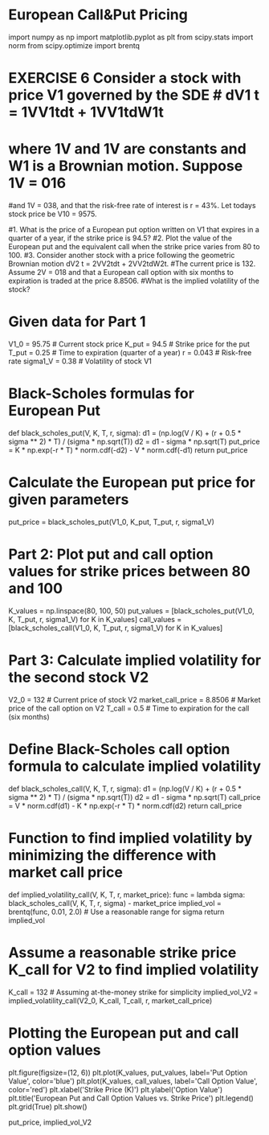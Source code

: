 # European Call&Put Pricing
import numpy as np
import matplotlib.pyplot as plt
from scipy.stats import norm
from scipy.optimize import brentq

# EXERCISE 6 Consider a stock with price V1 governed by the SDE  # dV1 t = 1VV1tdt + 1VV1tdW1t

# where 1V and 1V are constants and W1 is a Brownian motion. Suppose 1V = 016
#and 1V = 038, and that the risk-free rate of interest is r = 43%. Let todays stock price be V10 = 9575.

#1. What is the price of a European put option written on V1 that expires in a quarter of a year, if the strike price is 94.5?
#2. Plot the value of the European put and the equivalent call when the strike price varies from 80 to 100.
#3. Consider another stock with a price following the geometric Brownian motion dV2 t = 2VV2tdt + 2VV2tdW2t. 
#The current price is 132. Assume 2V = 018 and that a European call option with six months to expiration is traded at the price 8.8506. 
#What is the implied volatility of the stock?


# Given data for Part 1
V1_0 = 95.75          # Current stock price
K_put = 94.5          # Strike price for the put
T_put = 0.25          # Time to expiration (quarter of a year)
r = 0.043             # Risk-free rate
sigma1_V = 0.38       # Volatility of stock V1

# Black-Scholes formulas for European Put
def black_scholes_put(V, K, T, r, sigma):
    d1 = (np.log(V / K) + (r + 0.5 * sigma ** 2) * T) / (sigma * np.sqrt(T))
    d2 = d1 - sigma * np.sqrt(T)
    put_price = K * np.exp(-r * T) * norm.cdf(-d2) - V * norm.cdf(-d1)
    return put_price

# Calculate the European put price for given parameters
put_price = black_scholes_put(V1_0, K_put, T_put, r, sigma1_V)

# Part 2: Plot put and call option values for strike prices between 80 and 100
K_values = np.linspace(80, 100, 50)
put_values = [black_scholes_put(V1_0, K, T_put, r, sigma1_V) for K in K_values]
call_values = [black_scholes_call(V1_0, K, T_put, r, sigma1_V) for K in K_values]

# Part 3: Calculate implied volatility for the second stock V2
V2_0 = 132            # Current price of stock V2
market_call_price = 8.8506  # Market price of the call option on V2
T_call = 0.5          # Time to expiration for the call (six months)

# Define Black-Scholes call option formula to calculate implied volatility
def black_scholes_call(V, K, T, r, sigma):
    d1 = (np.log(V / K) + (r + 0.5 * sigma ** 2) * T) / (sigma * np.sqrt(T))
    d2 = d1 - sigma * np.sqrt(T)
    call_price = V * norm.cdf(d1) - K * np.exp(-r * T) * norm.cdf(d2)
    return call_price

# Function to find implied volatility by minimizing the difference with market call price
def implied_volatility_call(V, K, T, r, market_price):
    func = lambda sigma: black_scholes_call(V, K, T, r, sigma) - market_price
    implied_vol = brentq(func, 0.01, 2.0)  # Use a reasonable range for sigma
    return implied_vol

# Assume a reasonable strike price K_call for V2 to find implied volatility
K_call = 132  # Assuming at-the-money strike for simplicity
implied_vol_V2 = implied_volatility_call(V2_0, K_call, T_call, r, market_call_price)

# Plotting the European put and call option values
plt.figure(figsize=(12, 6))
plt.plot(K_values, put_values, label='Put Option Value', color='blue')
plt.plot(K_values, call_values, label='Call Option Value', color='red')
plt.xlabel('Strike Price (K)')
plt.ylabel('Option Value')
plt.title('European Put and Call Option Values vs. Strike Price')
plt.legend()
plt.grid(True)
plt.show()

put_price, implied_vol_V2
